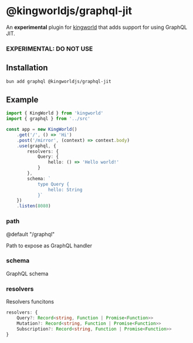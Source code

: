 # @kingworldjs/graphql-jit
An **experimental** plugin for [kingworld](https://github.com/saltyaom/kingworld) that adds support for using GraphQL JIT.

### EXPERIMENTAL: DO NOT USE

## Installation
```bash
bun add graphql @kingworldjs/graphql-jit
```

## Example
```typescript
import { KingWorld } from 'kingworld'
import { graphql } from '../src'

const app = new KingWorld()
    .get('/', () => 'Hi')
    .post('/mirror', (context) => context.body)
    .use(graphql, {
        resolvers: {
            Query: {
                hello: () => 'Hello world!'
            }
        },
        schema: `
            type Query {
                hello: String
            }`
    })
    .listen(8080)
```

### path
@default "/graphql"

Path to expose as GraphQL handler

### schema

GraphQL schema
### resolvers
Resolvers funcitons
```typescript
resolvers: {
    Query?: Record<string, Function | Promise<Function>>
    Mutation?: Record<string, Function | Promise<Function>>
    Subscription?: Record<string, Function | Promise<Function>>
}
```